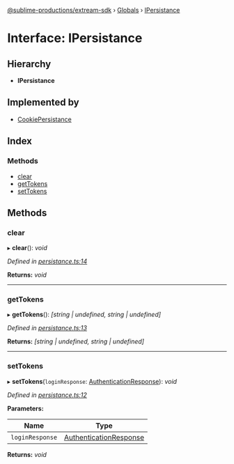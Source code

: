 [@sublime-productions/extream-sdk](../README.md) › [Globals](../globals.md) › [IPersistance](ipersistance.md)

# Interface: IPersistance

## Hierarchy

* **IPersistance**

## Implemented by

* [CookiePersistance](../classes/cookiepersistance.md)

## Index

### Methods

* [clear](ipersistance.md#clear)
* [getTokens](ipersistance.md#gettokens)
* [setTokens](ipersistance.md#settokens)

## Methods

###  clear

▸ **clear**(): *void*

*Defined in [persistance.ts:14](https://github.com/Extream-SaaS/ex-sdk/blob/540d571/src/persistance.ts#L14)*

**Returns:** *void*

___

###  getTokens

▸ **getTokens**(): *[string | undefined, string | undefined]*

*Defined in [persistance.ts:13](https://github.com/Extream-SaaS/ex-sdk/blob/540d571/src/persistance.ts#L13)*

**Returns:** *[string | undefined, string | undefined]*

___

###  setTokens

▸ **setTokens**(`loginResponse`: [AuthenticationResponse](authenticationresponse.md)): *void*

*Defined in [persistance.ts:12](https://github.com/Extream-SaaS/ex-sdk/blob/540d571/src/persistance.ts#L12)*

**Parameters:**

Name | Type |
------ | ------ |
`loginResponse` | [AuthenticationResponse](authenticationresponse.md) |

**Returns:** *void*
